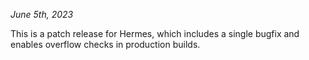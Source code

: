 *June 5th, 2023*

This is a patch release for Hermes, which includes a single bugfix and enables overflow checks in production builds.
